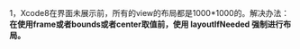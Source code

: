 1，Xcode8在界面未展示前，所有的view的布局都是1000\*1000的。解决办法：**在使用frame或者bounds或者center取值前，使用 layoutIfNeeded 强制进行布局。**

